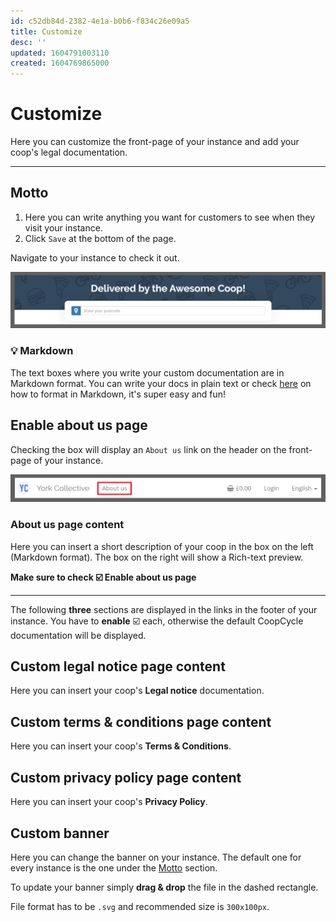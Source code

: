 ```yaml
---
id: c52db84d-2382-4e1a-b0b6-f834c26e09a5
title: Customize
desc: ''
updated: 1604791003110
created: 1604769865000
---
```


<link rel="stylesheet" href="https://stackpath.bootstrapcdn.com/bootstrap/4.5.0/css/bootstrap.min.css" integrity="sha384-9aIt2nRpC12Uk9gS9baDl411NQApFmC26EwAOH8WgZl5MYYxFfc+NcPb1dKGj7Sk" crossorigin="anonymous">
<script src="https://code.jquery.com/jquery-3.5.1.slim.min.js" integrity="sha384-DfXdz2htPH0lsSSs5nCTpuj/zy4C+OGpamoFVy38MVBnE+IbbVYUew+OrCXaRkfj" crossorigin="anonymous"></script>
<script src="https://cdn.jsdelivr.net/npm/popper.js@1.16.0/dist/umd/popper.min.js" integrity="sha384-Q6E9RHvbIyZFJoft+2mJbHaEWldlvI9IOYy5n3zV9zzTtmI3UksdQRVvoxMfooAo" crossorigin="anonymous"></script>
<script src="https://stackpath.bootstrapcdn.com/bootstrap/4.5.0/js/bootstrap.min.js" integrity="sha384-OgVRvuATP1z7JjHLkuOU7Xw704+h835Lr+6QL9UvYjZE3Ipu6Tp75j7Bh/kR0JKI" crossorigin="anonymous"></script>

# Customize

<div class="alert alert-info" role="alert">
Here you can customize the front-page of your instance and add your coop's legal documentation.
</div>

---

## Motto
1. Here you can write anything you want for customers to see when they visit your instance.
2. Click `Save` at the bottom of the page.

Navigate to your instance to check it out.

![](/assets/images/2020-11-07-20-18-53.png)

<div class="alert alert-success" role="alert">
<h3 class="alert-heading">💡 Markdown</h3>The text boxes where you write your custom documentation are in Markdown format. You can write your docs in plain text or check <a href="https://www.markdownguide.org/" class="alert-link">here</a> on how to format in Markdown, it's super easy and fun!
</div>

## Enable about us page
Checking the box will display an `About us` link on the header on the front-page of your instance.

![](/assets/images/2020-11-07-20-15-52.png)

### About us page content

Here you can insert a short description of your coop in the box on the left (Markdown format). The box on the right will show a Rich-text preview. 

**Make sure to check ☑️ Enable about us page**

---

<div class="alert alert-info" role="alert">
The following <strong>three</strong> sections are displayed in the links in the footer of your instance. You have to <strong>enable</strong> ☑️ each, otherwise the default CoopCycle documentation will be displayed. 
</div>

## Custom legal notice page content

Here you can insert your coop's **Legal notice** documentation.

## Custom terms & conditions page content

Here you can insert your coop's **Terms & Conditions**.

## Custom privacy policy page content

Here you can insert your coop's **Privacy Policy**.

## Custom banner

Here you can change the banner on your instance. The default one for every instance is the one under the [Motto](#motto) section.

To update your banner simply **drag & drop** the file in the dashed rectangle.

File format has to be `.svg` and recommended size is `300x100px`.
